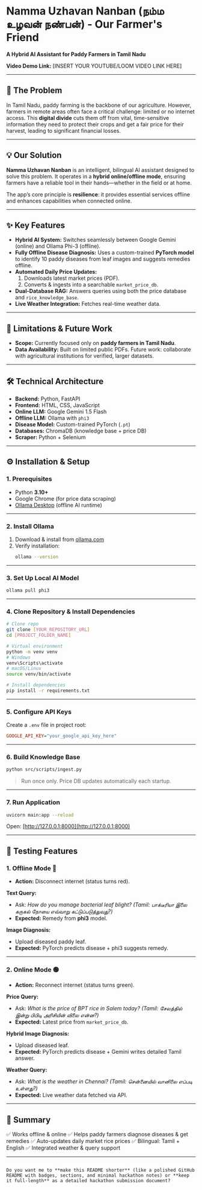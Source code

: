 


# Namma Uzhavan Nanban (நம்ம உழவன் நண்பன்) - Our Farmer's Friend

**A Hybrid AI Assistant for Paddy Farmers in Tamil Nadu**

**Video Demo Link:** [INSERT YOUR YOUTUBE/LOOM VIDEO LINK HERE]

---

## 🌾 The Problem

In Tamil Nadu, paddy farming is the backbone of our agriculture. However, farmers in remote areas often face a critical challenge: limited or no internet access. This **digital divide** cuts them off from vital, time-sensitive information they need to protect their crops and get a fair price for their harvest, leading to significant financial losses.

---

## 💡 Our Solution

**Namma Uzhavan Nanban** is an intelligent, bilingual AI assistant designed to solve this problem. It operates in a **hybrid online/offline mode**, ensuring farmers have a reliable tool in their hands—whether in the field or at home.  

The app’s core principle is **resilience**: it provides essential services offline and enhances capabilities when connected online.

---

## ✨ Key Features

- **Hybrid AI System:** Switches seamlessly between Google Gemini (online) and Ollama Phi-3 (offline).  
- **Fully Offline Disease Diagnosis:** Uses a custom-trained **PyTorch model** to identify 10 paddy diseases from leaf images and suggests remedies offline.  
- **Automated Daily Price Updates:**  
  1. Downloads latest market prices (PDF).  
  2. Converts & ingests into a searchable `market_price_db`.  
- **Dual-Database RAG:** Answers queries using both the price database and `rice_knowledge_base`.  
- **Live Weather Integration:** Fetches real-time weather data.  

---

## 🚧 Limitations & Future Work

- **Scope:** Currently focused only on **paddy farmers in Tamil Nadu**.  
- **Data Availability:** Built on limited public PDFs. Future work: collaborate with agricultural institutions for verified, larger datasets.  

---

## 🛠️ Technical Architecture

- **Backend:** Python, FastAPI  
- **Frontend:** HTML, CSS, JavaScript  
- **Online LLM:** Google Gemini 1.5 Flash  
- **Offline LLM:** Ollama with `phi3`  
- **Disease Model:** Custom-trained PyTorch (`.pt`)  
- **Databases:** ChromaDB (knowledge base + price DB)  
- **Scraper:** Python + Selenium  

---

## ⚙️ Installation & Setup

### **1. Prerequisites**

- Python **3.10+**  
- Google Chrome (for price data scraping)  
- [Ollama Desktop](https://ollama.com/) (offline AI runtime)  

---

### **2. Install Ollama**

1. Download & install from [ollama.com](https://ollama.com/)  
2. Verify installation:  
   ```bash
   ollama --version


---

### **3. Set Up Local AI Model**

```bash
ollama pull phi3
```

---

### **4. Clone Repository & Install Dependencies**

```bash
# Clone repo
git clone [YOUR_REPOSITORY_URL]
cd [PROJECT_FOLDER_NAME]

# Virtual environment
python -m venv venv
# Windows
venv\Scripts\activate
# macOS/Linux
source venv/bin/activate

# Install dependencies
pip install -r requirements.txt
```

---

### **5. Configure API Keys**

Create a `.env` file in project root:

```ini
GOOGLE_API_KEY="your_google_api_key_here"
```

---

### **6. Build Knowledge Base**

```bash
python src/scripts/ingest.py
```

> Run once only. Price DB updates automatically each startup.

---

### **7. Run Application**

```bash
uvicorn main:app --reload
```

Open: [http://127.0.0.1:8000](http://127.0.0.1:8000)

---

## 🧪 Testing Features

### **1. Offline Mode 🔴**

* **Action:** Disconnect internet (status turns red).

**Text Query:**

* Ask: *How do you manage bacterial leaf blight?*
  *(Tamil: பாக்டீரியா இலை கருகல் நோயை எவ்வாறு கட்டுப்படுத்துவது?)*
* **Expected:** Remedy from **phi3** model.

**Image Diagnosis:**

* Upload diseased paddy leaf.
* **Expected:** PyTorch predicts disease + phi3 suggests remedy.

---

### **2. Online Mode 🟢**

* **Action:** Reconnect internet (status turns green).

**Price Query:**

* Ask: *What is the price of BPT rice in Salem today?*
  *(Tamil: சேலத்தில் இன்று பிபிடி அரிசியின் விலை என்ன?)*
* **Expected:** Latest price from `market_price_db`.

**Hybrid Image Diagnosis:**

* Upload diseased leaf.
* **Expected:** PyTorch predicts disease + Gemini writes detailed Tamil answer.

**Weather Query:**

* Ask: *What is the weather in Chennai?*
  *(Tamil: சென்னையில் வானிலை எப்படி உள்ளது?)*
* **Expected:** Live weather data fetched via API.

---

## 📌 Summary

✅ Works offline & online
✅ Helps paddy farmers diagnose diseases & get remedies
✅ Auto-updates daily market rice prices
✅ Bilingual: Tamil + English
✅ Integrated weather & query support

---

```

Do you want me to **make this README shorter** (like a polished GitHub README with badges, sections, and minimal hackathon notes) or **keep it full-length** as a detailed hackathon submission document?
```

